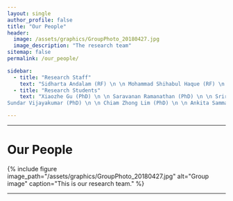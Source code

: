 ```yaml
---
layout: single
author_profile: false
title: "Our People"
header:
  image: /assets/graphics/GroupPhoto_20180427.jpg
  image_description: "The research team"
sitemap: false
permalink: /our_people/

sidebar:
  - title: "Research Staff"
    text: "Sidharta Andalam (RF) \n \n Mohammad Shihabul Haque (RF) \n \n Daniel Ng Jun Xian (RA)"
  - title: "Research Students"
    text: "Xiaozhe Gu (PhD) \n \n Saravanan Ramanathan (PhD) \n \n Sriram Vasudevan (PhD) \n \n 
Sundar Vijayakumar (PhD) \n \n Chiam Zhong Lim (PhD) \n \n Ankita Sammadar (PhD) \n \n Daniel Ng Jun Xian (MEngg)"

---
```


******

# Our People

{% include figure image_path="/assets/graphics/GroupPhoto_20180427.jpg" alt="Group image" caption="This is our research team." %}


******
